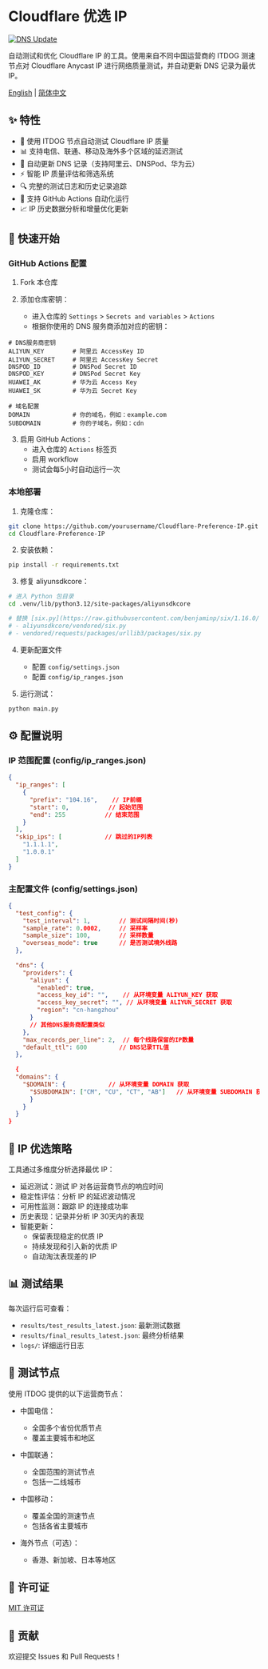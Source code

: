 # Cloudflare 优选 IP

[![DNS Update](https://github.com/FutureUnreal/Cloudflare-Preference-IP/actions/workflows/dns-update.yml/badge.svg)](https://github.com/FutureUnreal/Cloudflare-Preference-IP/actions/workflows/dns-update.yml)

自动测试和优化 Cloudflare IP 的工具。使用来自不同中国运营商的 ITDOG 测速节点对 Cloudflare Anycast IP 进行网络质量测试，并自动更新 DNS 记录为最优 IP。

[English](./README_EN.md) | [简体中文](./README.md)

## ✨ 特性

- 🚀 使用 ITDOG 节点自动测试 Cloudflare IP 质量
- 📊 支持电信、联通、移动及海外多个区域的延迟测试
- 🔄 自动更新 DNS 记录（支持阿里云、DNSPod、华为云）
- ⚡ 智能 IP 质量评估和筛选系统
- 🔍 完整的测试日志和历史记录追踪
- 🤖 支持 GitHub Actions 自动化运行
- 📈 IP 历史数据分析和增量优化更新

## 🚀 快速开始

### GitHub Actions 配置

1. Fork 本仓库

2. 添加仓库密钥：
   - 进入仓库的 `Settings` > `Secrets and variables` > `Actions`
   - 根据你使用的 DNS 服务商添加对应的密钥：
```
# DNS服务商密钥
ALIYUN_KEY        # 阿里云 AccessKey ID
ALIYUN_SECRET     # 阿里云 AccessKey Secret
DNSPOD_ID         # DNSPod Secret ID
DNSPOD_KEY        # DNSPod Secret Key
HUAWEI_AK         # 华为云 Access Key
HUAWEI_SK         # 华为云 Secret Key

# 域名配置
DOMAIN            # 你的域名，例如：example.com
SUBDOMAIN         # 你的子域名，例如：cdn
```

3. 启用 GitHub Actions：
   - 进入仓库的 `Actions` 标签页
   - 启用 workflow
   - 测试会每5小时自动运行一次

### 本地部署

1. 克隆仓库：
```bash
git clone https://github.com/yourusername/Cloudflare-Preference-IP.git
cd Cloudflare-Preference-IP
```

2. 安装依赖：
```bash
pip install -r requirements.txt
```

3. 修复 aliyunsdkcore：
```bash
# 进入 Python 包目录
cd .venv/lib/python3.12/site-packages/aliyunsdkcore

# 替换 [six.py](https://raw.githubusercontent.com/benjaminp/six/1.16.0/six.py) 文件到以下两个位置：
# - aliyunsdkcore/vendored/six.py
# - vendored/requests/packages/urllib3/packages/six.py
```

4. 更新配置文件
   - 配置 `config/settings.json`
   - 配置 `config/ip_ranges.json`

5. 运行测试：
```bash
python main.py
```

## ⚙️ 配置说明

### IP 范围配置 (config/ip_ranges.json)
```json
{
  "ip_ranges": [
    {
      "prefix": "104.16",    // IP前缀
      "start": 0,           // 起始范围
      "end": 255           // 结束范围
    }
  ],
  "skip_ips": [            // 跳过的IP列表
    "1.1.1.1",
    "1.0.0.1"
  ]
}
```

### 主配置文件 (config/settings.json)
```json
{
  "test_config": {
    "test_interval": 1,        // 测试间隔时间(秒)
    "sample_rate": 0.0002,     // 采样率
    "sample_size": 100,        // 采样数量
    "overseas_mode": true      // 是否测试境外线路
  },
  
  "dns": {
    "providers": {
      "aliyun": {
        "enabled": true,
        "access_key_id": "",    // 从环境变量 ALIYUN_KEY 获取
        "access_key_secret": "", // 从环境变量 ALIYUN_SECRET 获取
        "region": "cn-hangzhou"
      }
      // 其他DNS服务商配置类似
    },
    "max_records_per_line": 2,  // 每个线路保留的IP数量
    "default_ttl": 600         // DNS记录TTL值
  },
  
  {
  "domains": {
    "$DOMAIN": {            // 从环境变量 DOMAIN 获取
      "$SUBDOMAIN": ["CM", "CU", "CT", "AB"]   // 从环境变量 SUBDOMAIN 获取
      }
    }
  }
}
```

## 🔄 IP 优选策略

工具通过多维度分析选择最优 IP：
- 延迟测试：测试 IP 对各运营商节点的响应时间
- 稳定性评估：分析 IP 的延迟波动情况
- 可用性监测：跟踪 IP 的连接成功率
- 历史表现：记录并分析 IP 30天内的表现
- 智能更新：
  - 保留表现稳定的优质 IP
  - 持续发现和引入新的优质 IP
  - 自动淘汰表现差的 IP

## 📊 测试结果

每次运行后可查看：
- `results/test_results_latest.json`: 最新测试数据
- `results/final_results_latest.json`: 最终分析结果
- `logs/`: 详细运行日志

## 🌟 测试节点

使用 ITDOG 提供的以下运营商节点：

- 中国电信：
  - 全国多个省份优质节点
  - 覆盖主要城市和地区

- 中国联通：
  - 全国范围的测试节点
  - 包括一二线城市

- 中国移动：
  - 覆盖全国的测速节点
  - 包括各省主要城市

- 海外节点（可选）：
  - 香港、新加坡、日本等地区

## 📃 许可证

[MIT 许可证](./LICENSE)

## 🤝 贡献

欢迎提交 Issues 和 Pull Requests！